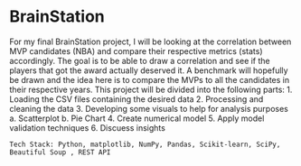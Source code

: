 # BrainStation

For my final BrainStation project, I will be looking at the correlation between MVP candidates (NBA) and compare their respective metrics (stats) accordingly. The goal is to be able to draw a correlation and see if the players that got the award actually deserved it. A benchmark will hopefully be drawn and the idea here is to compare the MVPs to all the candidates in their respective years. This project will be divided into the following parts: 
    1. Loading the CSV files containing the desired data 
    2. Processing and cleaning the data
    3. Developing some visuals to help for analysis purposes
        a. Scatterplot
        b. Pie Chart
    4. Create numerical model 
    5. Apply model validation techniques 
    6. Discuess insights
    
    Tech Stack: Python, matplotlib, NumPy, Pandas, Scikit-learn, SciPy, Beautiful Soup , REST API
